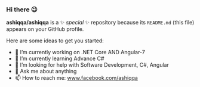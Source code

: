### Hi there 😉

**ashiqqa/ashiqqa** is a ✨ _special_ ✨ repository because its `README.md` (this file) appears on your GitHub profile.

Here are some ideas to get you started:

- 🔭 I’m currently working on .NET Core AND Angular-7
- 🌱 I’m currently learning Advance C#
- 🤔 I’m looking for help with Software Development, C#, Angular
- 💬 Ask me about anything
- 📫 How to reach me: www.facebook.com/ashiqqa

